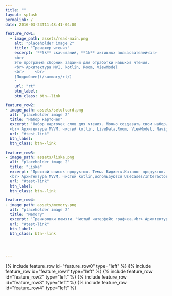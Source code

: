 ```yaml
---
title: ""
layout: splash
permalink: /
date: 2016-03-23T11:48:41-04:00

feature_row1:
  - image_path: assets/read-main.png
    alt: "placeholder image 2"
    title: "Тренажер чтения"
    excerpt: '**5k** скачиваний, **1k** активных пользователей<br>
    <br>
    Это программа сборник заданий для отработки навыков чтения.
    <br> Архитектура MVI, kotlin, Room, ViewModel
    <br>     <br>
    [Подробнее](/summary/rt/)
    '
    url: "rt"
    btn_label:   
    btn_class: btn--link

feature_row2:
- image_path: assets/setofcard.png
  alt: "placeholder image 2"
  title: "Набор карточек"
  excerpt: 'Набор карточек слов для чтения. Можно создавать свои наборы карт, можно откладывать карты для повтора позднее.
  <br> Архитектура MVVM, чистый kotlin, LiveData,Room, ViewModel, Navigation '
  url: "#test-link"
  btn_label:   
  btn_class: btn--link

feature_row3:
- image_path: assets/liska.png
  alt: "placeholder image 2"
  title: "Liska"
  excerpt: 'Простой список продуктов. Темы. Виджеты.Каталог продуктов.
  <br> Архитектура MVVM, чистый kotlin,используются UseCases/Interactors, LiveData,Room, ViewModel, Navigation'
  url: "#test-link"
  btn_label:   
  btn_class: btn--link

feature_row4:
- image_path: assets/memory.png
  alt: "placeholder image 2"
  title: "Memory"
  excerpt: 'Тренировки памяти. Чистый интерфейс графика.<br> Архитектура MVP, java.'
  url: "#test-link"
  btn_label:   
  btn_class: btn--link




---
```


{% include feature_row id="feature_row0" type="left" %}
{% include feature_row id="feature_row1" type="left" %}
{% include feature_row id="feature_row2" type="left" %}
{% include feature_row id="feature_row3" type="left" %}
{% include feature_row id="feature_row4" type="left" %}

